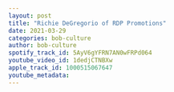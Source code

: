 ```yaml
---
layout: post
title: "Richie DeGregorio of RDP Promotions"
date: 2021-03-29
categories: bob-culture
author: bob-culture
spotify_track_id: 5AyV6gYFRN7AN0wFRPd064
youtube_video_id: 1dedjCTNBXw
apple_track_id: 1000515067647
youtube_metadata: 
---
```


